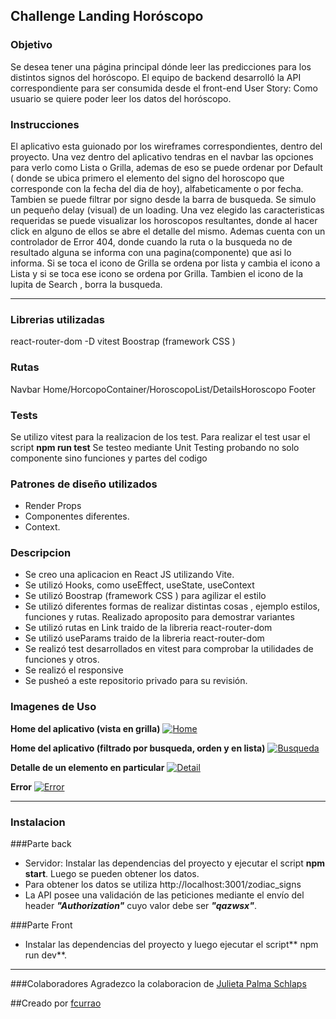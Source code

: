 ## Challenge Landing Horóscopo


### Objetivo
Se desea tener una página principal dónde leer las predicciones para los distintos signos del horóscopo. El equipo de backend desarrolló la API correspondiente para ser consumida desde el front-end
User Story: Como usuario se quiere poder leer los datos del horóscopo.

### Instrucciones
El aplicativo esta guionado por los wireframes correspondientes, dentro del proyecto.
Una vez dentro del aplicativo tendras en el navbar las opciones para verlo como Lista o Grilla, ademas de eso se puede ordenar por Default ( donde se ubica primero el elemento del signo del horoscopo que corresponde con la fecha del dia de hoy), alfabeticamente o por fecha.
Tambien se puede filtrar por signo desde la barra de busqueda.
Se simulo un pequeño delay (visual) de un loading.
Una vez elegido las caracteristicas requeridas se puede visualizar los horoscopos resultantes, donde al hacer click en alguno de ellos se abre el detalle del mismo.
Ademas cuenta con un controlador de Error 404, donde cuando la ruta o la busqueda no de resultado alguna se informa con una pagina(componente) que asi lo informa.
Si se toca el icono de Grilla se ordena por lista y cambia el icono a Lista y si se toca ese icono se ordena por Grilla.
Tambien el icono de la lupita de Search , borra la busqueda.


---
### Librerias utilizadas
react-router-dom
-D vitest 
Boostrap (framework CSS )
 
### Rutas
Navbar
Home/HorcopoContainer/HoroscopoList/DetailsHoroscopo
Footer

### Tests
Se utilizo vitest  para la realizacion de los test.
Para realizar el test usar el script **npm run test**
Se testeo mediante Unit Testing probando no solo componente sino funciones y partes del codigo
 
### Patrones de diseño utilizados
- Render Props
- Componentes diferentes.
- Context.

### Descripcion
- Se creo una aplicacion en React JS utilizando Vite.
- Se utilizó Hooks, como useEffect, useState, useContext
- Se utilizó Boostrap (framework CSS ) para agilizar el estilo
- Se utilizó diferentes formas de realizar distintas cosas , ejemplo estilos, funciones y rutas. Realizado aproposito para demostrar variantes
- Se utilizó rutas en Link traido de la libreria react-router-dom
- Se utilizó useParams  traido de la libreria react-router-dom
- Se realizó test desarrollados en vitest para comprobar la utilidades de funciones y otros.
- Se realizó el responsive
- Se pusheó a este repositorio privado para su revisión.

### Imagenes de Uso
**Home del aplicativo (vista en grilla)**
[![Home](https://imgbb.host/images/MIm6z.png "Home")](https://imgbb.host/images/MIm6z.png "Home")


**Home del aplicativo (filtrado por busqueda, orden y en lista)**
[![Busqueda](https://imgbb.host/images/MIVZ7.png "Busqueda")](https://imgbb.host/images/MIVZ7.png "Busqueda")


**Detalle de un elemento en particular**
[![Detail](https://imgbb.host/images/MItUB.png "Detalle")](https://imgbb.host/images/MItUB.png "Detalle")


**Error**
[![Error](https://imgbb.host/images/MI8Vu.png "Error")](https://imgbb.host/images/MI8Vu.png "Error")

---
### Instalacion
###Parte back
- Servidor: Instalar las dependencias del proyecto y ejecutar el script **npm start**. Luego se pueden obtener los datos.
- Para obtener los datos se utiliza http://localhost:3001/zodiac_signs
- La API posee una validación de las peticiones mediante el envío del header ***"Authorization"*** cuyo valor debe ser ***"qazwsx"***.

###Parte Front
- Instalar las dependencias del proyecto y luego ejecutar el script** npm run dev**.


---
###Colaboradores
Agradezco la colaboracion de [Julieta Palma Schlaps](https://github.com/julipalma)

##Creado por [fcurrao](https://github.com/fcurrao/ "fcurrao")

